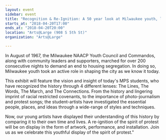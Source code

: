 ```yaml
---
layout: event
sidebar: event
title: "Recognition & Re-Ignition: A 50 year look at Milwaukee youth, leadership, and the spirit of protest - Gallery Exhibit"
starts_at: "2018-04-20T17:00"
ends_at: "2018-04-20T20:00"
location: "Arts@Large (908 S 5th St)"
organization: "Arts@Large"

---
```


In August of 1967, the Milwaukee NAACP Youth Council and Commandos, along with community leaders and supporters, marched for over 200 consecutive nights to demand an end to housing segregation. In doing so, Milwaukee youth took an active role in shaping the city as we know it today.

This exhibit will feature the vision and insight of today's MPS students, who have recognized the history through 4 different lenses: The Lines, The Words, The March, and The Connections. From the history and lingering imprint of racial restricted covenants, to the importance of photo-journalism and protest songs; the student-artists have investigated the essential people, places, and ideas through a wide-range of styles and techniques.

Now, our young artists have displayed their understanding of this history by comparing it to their own time and lives. A re-ignition of the spirit of protest will be on display in the form of artwork, performance, and installation. Join us as we celebrate this youthful display of the spirit of protest."
